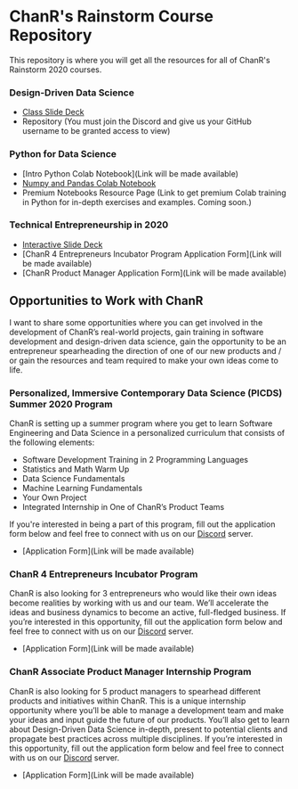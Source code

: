 # ChanR's Rainstorm Course Repository

This repository is where you will get all the resources for all of ChanR's Rainstorm 2020 courses.

### Design-Driven Data Science

- [Class Slide Deck](https://docs.google.com/presentation/d/1cW0woLwUKUOrxGzPbCrQ9d0-rGJ1YY3biRkt45wVfw8/edit?usp=sharing)
- Repository (You must join the Discord and give us your GitHub username to be granted access to view)

### Python for Data Science

- [Intro Python Colab Notebook](Link will be made available)
- [Numpy and Pandas Colab Notebook](https://colab.research.google.com/drive/1eE2Z3WnipDjpC1MzB81HH8wvcca1zyHY)  
- Premium Notebooks Resource Page (Link to get premium Colab training in Python for in-depth exercises and examples. Coming soon.)

### Technical Entrepreneurship in 2020

- [Interactive Slide Deck](https://slides.com/rchatterjee/technical-entrepreneurship-in-2020)
- [ChanR 4 Entrepreneurs Incubator Program Application Form](Link will be made available)
- [ChanR Product Manager Application Form](Link will be made available)

## Opportunities to Work with ChanR

I want to share some opportunities where you can get involved in the development of ChanR’s real-world projects, gain training in software development and design-driven data science, gain the opportunity to be an entrepreneur spearheading the direction of one of our new products and / or gain the resources and team required to make your own ideas come to life.

### Personalized, Immersive Contemporary Data Science (PICDS) Summer 2020 Program

ChanR is setting up a summer program where you get to learn Software Engineering and Data Science in a personalized curriculum that consists of the following elements:

- Software Development Training in 2 Programming Languages
- Statistics and Math Warm Up  
- Data Science Fundamentals
- Machine Learning Fundamentals  
- Your Own Project
- Integrated Internship in One of ChanR’s Product Teams

If you're interested in being a part of this program, fill out the application form below and feel free to connect with us on our [Discord](https://discord.gg/BurGp7e) server.

- [Application Form](Link will be made available)

### ChanR 4 Entrepreneurs Incubator Program

ChanR is also looking for 3 entrepreneurs who would like their own ideas become realities by working with us and our team. We’ll accelerate the ideas and business dynamics to become an active, full-fledged business. If you’re interested in this opportunity, fill out the application form below and feel free to connect with us on our [Discord](https://discord.gg/BurGp7e) server.

- [Application Form](Link will be made available)

### ChanR Associate Product Manager Internship Program

ChanR is also looking for 5 product managers to spearhead different products and initiatives within ChanR. This is a unique internship opportunity where you’ll be able to manage a development team and make your ideas and input guide the future of our products. You’ll also get to learn about Design-Driven Data Science in-depth, present to potential clients and propagate best practices across multiple disciplines. If you’re interested in this opportunity, fill out the application form below and feel free to connect with us on our [Discord](https://discord.gg/BurGp7e) server.   

- [Application Form](Link will be made available)
